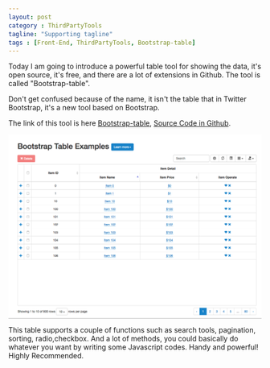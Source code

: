 ```yaml
---
layout: post
category : ThirdPartyTools
tagline: "Supporting tagline"
tags : [Front-End, ThirdPartyTools, Bootstrap-table]
---
```

Today I am going to introduce a powerful table tool for showing the data, it's open source, it's free, and there are a lot of extensions in Github. The tool is called "Bootstrap-table".

Don't get confused because of the name, it isn't the table that in Twitter Bootstrap, it's a new tool based on Bootstrap.

The link of this tool is here [Bootstrap-table](http://bootstrap-table.wenzhixin.net.cn/), [Source Code in Github](https://github.com/wenzhixin/bootstrap-table/).

<img src="/assets/photos/Bootstrap-table.png" alt="Bootstrap-table" style="width: 800px; margin: 0 auto; display:block;"/>

This table supports a couple of functions such as search tools, pagination, sorting, radio,checkbox. And a lot of methods, you could basically do whatever you want by writing some Javascript codes. Handy and powerful! Highly Recommended.

